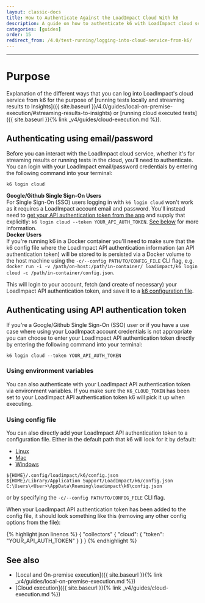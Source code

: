 ```yaml
---
layout: classic-docs
title: How to Authenticate Against the LoadImpact Cloud With k6
description: A guide on how to authenticate k6 with LoadImpact cloud service when running load tests from the command line/locally.
categories: [guides]
order: 15
redirect_from: /4.0/test-running/logging-into-cloud-service-from-k6/
---
```


***

# Purpose

Explanation of the different ways that you can log into LoadImpact's cloud service from k6 for the purpose of [running tests locally and streaming results to Insights]({{ site.baseurl }}/4.0/guides/local-on-premise-execution/#streaming-results-to-insights) or [running cloud executed tests]({{ site.baseurl }}{% link _v4/guides/cloud-execution.md %}).

## Authenticating using email/password

Before you can interact with the LoadImpact cloud service, whether it's for streaming results or running tests in the cloud, you'll need to authenticate. You can login with your LoadImpact email/password credentials by entering the following command into your terminal:

`k6 login cloud`

<div class="callout callout-warning" role="alert">
    <b>Google/Github Single Sign-On Users</b><br>
    For Single Sign-On (SSO) users logging in with <code>k6 login cloud</code> won't work as it requires a LoadImpact account email and password. You'll instead need to <a href="https://app.loadimpact.com/account/token">get your API authentication token from the app</a> and supply that explicitly: <code>k6 login cloud --token YOUR_API_AUTH_TOKEN</code>. <a href="#authenticating-using-api-authentication-token">See below</a> for more information.
</div>

<div class="callout callout-warning" role="alert">
    <b>Docker Users</b><br>
    If you're running k6 in a Docker container you'll need to make sure that the k6 config file where the LoadImpact API authentication information (an API authentication token) will be stored to is persisted via a Docker volume to the host machine using the <code>-c/--config PATH/TO/CONFIG_FILE</code> CLI flag, e.g. <code>docker run -i -v /path/on-host:/path/in-container/ loadimpact/k6 login cloud -c /path/in-container/config.json</code>.
</div>

This will login to your account, fetch (and create of necessary) your LoadImpact API authentication token, and save it to a [k6 configuration file](#using-config-file).

## Authenticating using API authentication token

If you're a Google/Github Single Sign-On (SSO) user or if you have a use case where using your LoadImpact account credentials is not appropriate you can choose to enter your LoadImpact API authentication token directly by entering the following command into your terminal:

`k6 login cloud --token YOUR_API_AUTH_TOKEN`

### Using environment variables

You can also authenticate with your LoadImpact API authentication token via environment variables. If you make sure the `K6_CLOUD_TOKEN` has been set to your LoadImpact API authentication token k6 will pick it up when executing.

### Using config file

You can also directly add your LoadImpact API authentication token to a configuration file. Either in the default path that k6 will look for it by default:

<div class="row platform-tabs">
    <div class="col-12">
        <ul class="nav nav-pills mb-3" role="tablist">
            <li class="nav-item">
                <a class="nav-link active" id="platform-tabs-link-linux" data-toggle="pill" href="#platform-tabs-content-linux" role="tab">Linux</a>
            </li>
            <li class="nav-item">
                <a class="nav-link" id="platform-tabs-link-macos" data-toggle="pill" href="#platform-tabs-content-macos" role="tab">Mac</a>
            </li>
            <li class="nav-item">
                <a class="nav-link" id="platform-tabs-link-windows" data-toggle="pill" href="#platform-tabs-content-windows" role="tab">Windows</a>
            </li>
        </ul>
        <div class="tab-content">
            <div class="tab-pane fade show active" id="platform-tabs-content-linux" role="tabpanel" aria-labelledby="platform-tabs-link-linux">
                <code>${HOME}/.config/loadimpact/k6/config.json</code>
            </div>
            <div class="tab-pane fade" id="platform-tabs-content-macos" role="tabpanel" aria-labelledby="platform-tabs-link-macos">
                <code>${HOME}/Library/Application Support/LoadImpact/k6/config.json</code>
            </div>
            <div class="tab-pane fade" id="platform-tabs-content-windows" role="tabpanel" aria-labelledby="platform-tabs-link-windows">
                <code>C:\Users\&lt;User&gt;\AppData\Roaming\loadimpact\k6\config.json</code>
            </div>
        </div>
    </div>
</div>

or by specifying the `-c/--config PATH/TO/CONFIG_FILE` CLI flag.

When your LoadImpact API authentication token has been added to the config file, it should look something like this (removing any other config options from the file):

{% highlight json linenos %}
{
    "collectors" {
        "cloud": {
            "token": "YOUR_API_AUTH_TOKEN"
        }
    }
}
{% endhighlight %}

## See also
- [Local and On-premise execution]({{ site.baseurl }}{% link _v4/guides/local-on-premise-execution.md %})
- [Cloud execution]({{ site.baseurl }}{% link _v4/guides/cloud-execution.md %})
<!--stackedit_data:
eyJoaXN0b3J5IjpbLTE1MzE4OTIyOF19
-->

